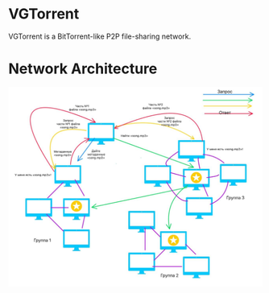 # VGTorrent
VGTorrent is a BitTorrent-like P2P file-sharing network.

# Network Architecture
![Aarch](VGTorrentEnhanced.jpg)

